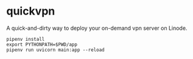 # quickvpn

A quick-and-dirty way to deploy your on-demand vpn server on Linode.

```
pipenv install
export PYTHONPATH=$PWD/app
pipenv run uvicorn main:app --reload
```